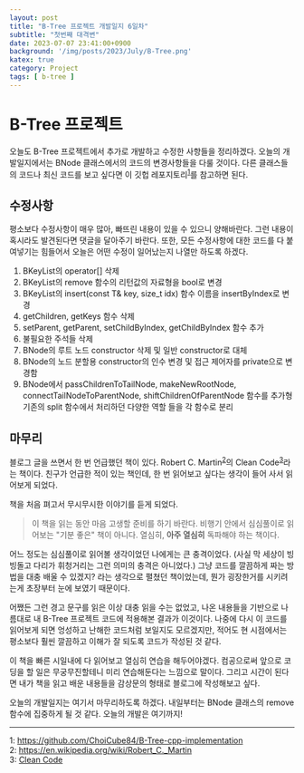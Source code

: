 ```yaml
---
layout: post
title: "B-Tree 프로젝트 개발일지 6일차"
subtitle: "첫번째 대격변"
date: 2023-07-07 23:41:00+0900
background: '/img/posts/2023/July/B-Tree.png'
katex: true
category: Project
tags: [ b-tree ]
---
```


# B-Tree 프로젝트

오늘도 B-Tree 프로젝트에서 추가로 개발하고 수정한 사항들을 정리하겠다. 오늘의 개발일지에서는 BNode 클래스에서의 코드의 변경사항들을 다룰 것이다. 다른 클래스들의 코드나 최신 코드를 보고 싶다면 이 깃헙 레포지토리<sup>[1](#footnote_1)</sup>를 참고하면 된다.

## 수정사항

평소보다 수정사항이 매우 많아, 빠뜨린 내용이 있을 수 있으니 양해바란다. 그런 내용이 혹시라도 발견된다면 댓글을 달아주기 바란다. 또한, 모든 수정사항에 대한 코드를 다 붙여넣기는 힘들어서 오늘은 어떤 수정이 일어났는지 나열만 하도록 하겠다.

1. BKeyList의 operator[] 삭제
2. BKeyList의 remove 함수의 리턴값의 자료형을 bool로 변경
3. BKeyList의 insert(const T& key, size_t idx) 함수 이름을 insertByIndex로 변경
3. getChildren, getKeys 함수 삭제
4. setParent, getParent, setChildByIndex, getChildByIndex 함수 추가
5. 불필요한 주석들 삭제
6. BNode의 루트 노드 constructor 삭제 및 일반 constructor로 대체
7. BNode의 노드 분할용 constructor의 인수 변경 및 접근 제어자를 private으로 변경함
8. BNode에서 passChildrenToTailNode, makeNewRootNode, connectTailNodeToParentNode, shiftChildrenOfParentNode 함수를 추가형 기존의 split 함수에서 처리하던 다양한 역할 들을 각 함수로 분리

## 마무리

블로그 글을 쓰면서 한 번 언급했던 책이 있다. Robert C. Martin<sup>[2](#footnote_2)</sup>의 Clean Code<sup>[3](#footnote_3)</sup>라는 책이다. 친구가 언급한 적이 있는 책인데, 한 번 읽어보고 싶다는 생각이 들어 사서 읽어보게 되었다.

책을 처음 펴고서 무시무시한 이야기를 듣게 되었다.

> 이 책을 읽는 동안 마음 고생할 준비를 하기 바란다. 비행기 안에서 심심풀이로 읽어보는 "기분 좋은" 책이 아니다. 열심히, **아주 열심히** 독파해야 하는 책이다.

어느 정도는 심심풀이로 읽어볼 생각이었던 나에게는 큰 충격이었다. (사실 막 세상이 빙빙돌고 다리가 휘청거리는 그런 의미의 충격은 아니었다.) 그냥 코드를 깔끔하게 짜는 방법을 대충 배울 수 있겠지? 라는 생각으로 펼쳤던 책이었는데, 뭔가 굉장한거를 시키려는게 초장부터 눈에 보였기 때문이다.

어쨌든 그런 경고 문구를 읽은 이상 대충 읽을 수는 없었고, 나온 내용들을 기반으로 나름대로 내 B-Tree 프로젝트 코드에 적용해본 결과가 이것이다. 나중에 다시 이 코드를 읽어보게 되면 엉성하고 난해한 코드처럼 보일지도 모르겠지만, 적어도 현 시점에서는 평소보다 훨씬 깔끔하고 이해가 잘 되도록 코드가 작성된 것 같다.

이 책을 빠른 시일내에 다 읽어보고 열심히 연습을 해두어야겠다. 컴공으로써 앞으로 코딩을 할 일은 무궁무진할테니 미리 연습해둔다는 느낌으로 말이다. 그리고 시간이 된다면 내가 책을 읽고 배운 내용들을 감상문의 형태로 블로그에 작성해보고 싶다.

오늘의 개발일지는 여기서 마무리하도록 하겠다. 내일부터는 BNode 클래스의 remove 함수에 집중하게 될 것 같다. 오늘의 개발은 여기까지!

- - -
<a name="footnote_1">1</a>: <https://github.com/ChoiCube84/B-Tree-cpp-implementation>  
<a name="footnote_2">2</a>: <https://en.wikipedia.org/wiki/Robert_C._Martin>  
<a name="footnote_3">3</a>: [Clean Code](https://ebook.insightbook.co.kr/book/79#:~:text=%EC%95%A0%EC%9E%90%EC%9D%BC%20%EC%86%8C%ED%94%84%ED%8A%B8%EC%9B%A8%EC%96%B4%EC%9D%98%20%ED%98%81%EB%AA%85%EC%A0%81%EC%9D%B8,Code%20%ED%81%B4%EB%A6%B0%20%EC%BD%94%EB%93%9C%E3%80%8F%EC%97%90%20%EB%8B%B4%EC%95%98%EB%8B%A4.)